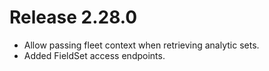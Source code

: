 # Release 2.28.0
* Allow passing fleet context when retrieving analytic sets. 
* Added FieldSet access endpoints.